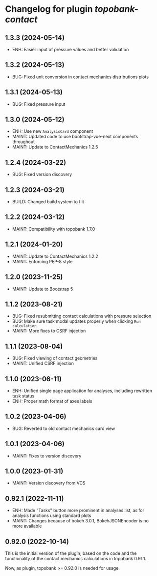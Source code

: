 # Changelog for plugin *topobank-contact*

## 1.3.3 (2024-05-14)

- ENH: Easier input of pressure values and better validation

## 1.3.2 (2024-05-13)

- BUG: Fixed unit conversion in contact mechanics distributions plots

## 1.3.1 (2024-05-13)

- BUG: Fixed pressure input

## 1.3.0 (2024-05-12)

- ENH: Use new `AnalysisCard` component
- MAINT: Updated code to use bootstrap-vue-next components throughout
- MAINT: Update to ContactMechanics 1.2.5

## 1.2.4 (2024-03-22)
 
- BUG: Fixed version discovery

## 1.2.3 (2024-03-21)

- BUILD: Changed build system to flit

## 1.2.2 (2024-03-12)

- MAINT: Compatibility with topobank 1.7.0

## 1.2.1 (2024-01-20)

- MAINT: Update to ContactMechanics 1.2.2
- MAINT: Enforcing PEP-8 style

## 1.2.0 (2023-11-25)

- MAINT: Update to Bootstrap 5

## 1.1.2 (2023-08-21)

- BUG: Fixed resubmitting contact calculations with pressure selection
- BUG: Make sure task modal updates properly when clicking `Run calculation`
- MAINT: More fixes to CSRF injection

## 1.1.1 (2023-08-04)

- BUG: Fixed viewing of contact geometries
- MAINT: Unified CSRF injection

## 1.1.0 (2023-06-11)

- ENH: Unified single page application for analyses, including rewritten
  task status
- ENH: Proper math format of axes labels

## 1.0.2 (2023-04-06)

- BUG: Reverted to old contact mechanics card view

## 1.0.1 (2023-04-06)

- MAINT: Fixes to version discovery

## 1.0.0 (2023-01-31)

- MAINT: Version discovery from VCS

## 0.92.1 (2022-11-11)

- ENH: Made "Tasks" button more prominent in analyses list,
  as for analysis functions using standard plots
- MAINT: Changes because of bokeh 3.0.1, BokehJSONEncoder
  is no more available

## 0.92.0 (2022-10-14)

This is the initial version of the plugin, based on
the code and the functionality of the contact
mechanics calculations in topobank 0.91.1.

Now, as plugin, topobank >= 0.92.0 is needed for usage.
